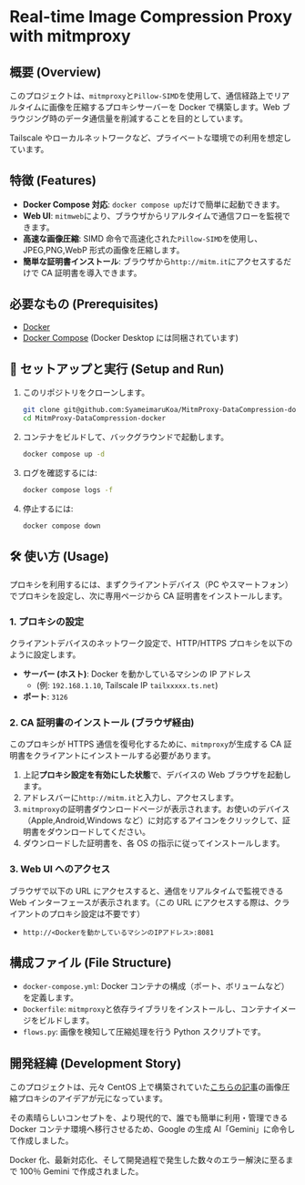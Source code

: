 # Real-time Image Compression Proxy with mitmproxy

## 概要 (Overview)

このプロジェクトは、`mitmproxy`と`Pillow-SIMD`を使用して、通信経路上でリアルタイムに画像を圧縮するプロキシサーバーを Docker で構築します。Web ブラウジング時のデータ通信量を削減することを目的としています。

Tailscale やローカルネットワークなど、プライベートな環境での利用を想定しています。

## 特徴 (Features)

- **Docker Compose 対応**: `docker compose up`だけで簡単に起動できます。
- **Web UI**: `mitmweb`により、ブラウザからリアルタイムで通信フローを監視できます。
- **高速な画像圧縮**: SIMD 命令で高速化された`Pillow-SIMD`を使用し、JPEG,PNG,WebP 形式の画像を圧縮します。
- **簡単な証明書インストール**: ブラウザから`http://mitm.it`にアクセスするだけで CA 証明書を導入できます。

## 必要なもの (Prerequisites)

- [Docker](https://www.docker.com/get-started)
- [Docker Compose](https://docs.docker.com/compose/install/) (Docker Desktop には同梱されています)

## 🚀 セットアップと実行 (Setup and Run)

1. このリポジトリをクローンします。

   ```bash
   git clone git@github.com:SyameimaruKoa/MitmProxy-DataCompression-docker.git
   cd MitmProxy-DataCompression-docker
   ```

2. コンテナをビルドして、バックグラウンドで起動します。

   ```bash
   docker compose up -d
   ```

3. ログを確認するには:

   ```bash
   docker compose logs -f
   ```

4. 停止するには:

   ```bash
   docker compose down
   ```

## 🛠️ 使い方 (Usage)

プロキシを利用するには、まずクライアントデバイス（PC やスマートフォン）でプロキシを設定し、次に専用ページから CA 証明書をインストールします。

### 1. プロキシの設定

クライアントデバイスのネットワーク設定で、HTTP/HTTPS プロキシを以下のように設定します。

- **サーバー (ホスト)**: Docker を動かしているマシンの IP アドレス
  - (例: `192.168.1.10`, Tailscale IP `tailxxxxx.ts.net`)
- **ポート**: `3126`

### 2. CA 証明書のインストール (ブラウザ経由)

このプロキシが HTTPS 通信を復号化するために、`mitmproxy`が生成する CA 証明書をクライアントにインストールする必要があります。

1. 上記**プロキシ設定を有効にした状態**で、デバイスの Web ブラウザを起動します。
2. アドレスバーに`http://mitm.it`と入力し、アクセスします。
3. `mitmproxy`の証明書ダウンロードページが表示されます。お使いのデバイス（Apple,Android,Windows など）に対応するアイコンをクリックして、証明書をダウンロードしてください。
4. ダウンロードした証明書を、各 OS の指示に従ってインストールします。

### 3. Web UI へのアクセス

ブラウザで以下の URL にアクセスすると、通信をリアルタイムで監視できる Web インターフェースが表示されます。（この URL にアクセスする際は、クライアントのプロキシ設定は不要です）

- `http://<Dockerを動かしているマシンのIPアドレス>:8081`

## 構成ファイル (File Structure)

- `docker-compose.yml`: Docker コンテナの構成（ポート、ボリュームなど）を定義します。
- `Dockerfile`: `mitmproxy`と依存ライブラリをインストールし、コンテナイメージをビルドします。
- `flows.py`: 画像を検知して圧縮処理を行う Python スクリプトです。

## 開発経緯 (Development Story)

このプロジェクトは、元々 CentOS 上で構築されていた[こちらの記事](https://qiita.com/tongari0/items/ffa3297630547c3bb712)の画像圧縮プロキシのアイデアが元になっています。

その素晴らしいコンセプトを、より現代的で、誰でも簡単に利用・管理できる Docker コンテナ環境へ移行させるため、Google の生成 AI「Gemini」に命令して作成しました。

Docker 化、最新対応化、そして開発過程で発生した数々のエラー解決に至るまで 100％ Gemini で作成されました。
